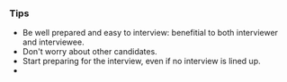 ### Tips
* Be well prepared and easy to interview: benefitial to both interviewer and interviewee.
* Don't worry about other candidates.
* Start preparing for the interview, even if no interview is lined up. 
* 
